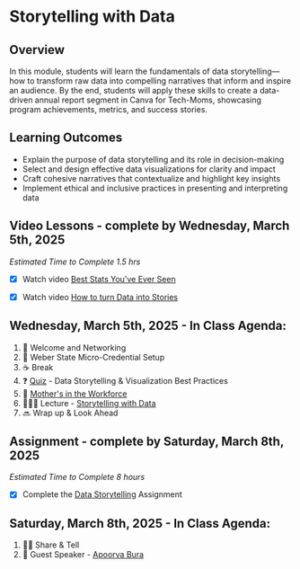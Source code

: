 # Storytelling with Data 

## Overview 

In this module, students will learn the fundamentals of data storytelling—how to transform raw data into compelling narratives that inform and inspire an audience. By the end, students will apply these skills to create a data-driven annual report segment in Canva for Tech-Moms, showcasing program achievements, metrics, and success stories.

## Learning Outcomes 

* Explain the purpose of data storytelling and its role in decision-making
* Select and design effective data visualizations for clarity and impact
* Craft cohesive narratives that contextualize and highlight key insights
* Implement ethical and inclusive practices in presenting and interpreting data

## Video Lessons - complete by Wednesday, March 5th, 2025

_Estimated Time to Complete 1.5 hrs_ 

- [X] Watch video [Best Stats You've Ever Seen](https://www.youtube.com/watch?v=hVimVzgtD6w) 

- [X] Watch video [How to turn Data into Stories](https://www.youtube.com/watch?v=Hfx1X9WSGYQ&pp=ygUbZGF0YSBzdG9yeXRlbGxpbmcgdGVkIHRhbGsg)

## Wednesday, March 5th, 2025 - In Class Agenda: 

1. 💃 Welcome and Networking 
2. 💜 Weber State Micro-Credential Setup 
3. ☕️ Break
4. ❓ [Quiz](https://docs.google.com/forms/d/e/1FAIpQLSeYKZ7he5PUoZ8IiPkY_2ksQOpH351JYgYVf5jbu00r25WpEQ/viewform) - Data Storytelling & Visualization Best Practices
5. 🎉 [Mother's in the Workforce](https://www.youtube.com/watch?v=llddQPmYU40) 
5. 👩🏻‍🏫 Lecture - [Storytelling with Data](https://docs.google.com/presentation/d/1y6xzTOgX4EGatDwtYXBJHTYCwN0v8Z3ZHgWgop1dER8/edit#slide=id.g305ad286e69_1_10)
6. 🔜 Wrap up & Look Ahead

## Assignment - complete by Saturday, March 8th, 2025 

_Estimated Time to Complete 8 hours_ 

  - [X] Complete the [Data Storytelling](https://github.com/Tech-Moms/data-analytics-winter-2025/discussions/178) Assignment 

## Saturday, March 8th, 2025 - In Class Agenda: 

1. 🙌🏻 Share & Tell 
2. 🎤 Guest Speaker - [Apoorva Bura](https://www.linkedin.com/in/apoorva-bura/) 

